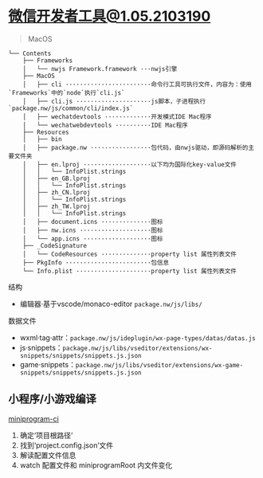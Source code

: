 # [微信开发者工具@1.05.2103190](https://developers.weixin.qq.com/miniprogram/dev/devtools/devtools.html)
> MacOS

```tree
└── Contents
    ├── Frameworks
    │   └── nwjs Framework.framework ···nwjs引擎
    ├── MacOS
    │   ├── cli ························命令行工具可执行文件，内容为：使用`Frameworks`中的`node`执行`cli.js`
    │   ├── cli.js ·····················js脚本，子进程执行`package.nw/js/common/cli/index.js`
    │   ├── wechatdevtools ·············开发模式IDE Mac程序
    │   └── wechatwebdevtools ··········IDE Mac程序
    ├── Resources
    │   ├── bin
    │   ├── package.nw ·················包代码，由nwjs驱动，即源码解析的主要文件夹
    │   ├── en.lproj ···················以下均为国际化key-value文件
    │   │   └── InfoPlist.strings
    │   ├── en_GB.lproj
    │   │   └── InfoPlist.strings
    │   ├── zh_CN.lproj
    │   │   └── InfoPlist.strings
    │   ├── zh_TW.lproj
    │   │   └── InfoPlist.strings
    │   ├── document.icns ··············图标
    │   ├── nw.icns ····················图标
    │   └── app.icns ···················图标
    ├── _CodeSignature
    │   └── CodeResources ··············property list 属性列表文件
    ├── PkgInfo ························包信息
    └── Info.plist ·····················property list 属性列表文件
```


结构
- 编辑器·基于vscode/monaco-editor `package.nw/js/libs/`


数据文件
- wxml·tag·attr：`package.nw/js/ideplugin/wx-page-types/datas/datas.js`
- js·snippets：`package.nw/js/libs/vseditor/extensions/wx-snippets/snippets/snippets.js.json`
- game·snippets：`package.nw/js/libs/vseditor/extensions/wx-game-snippets/snippets/snippets.js.json`



## 小程序/小游戏编译
[miniprogram-ci](https://www.npmjs.com/package/miniprogram-ci)

1. 确定‘项目根路径’
2. 找到‘project.config.json’文件
3. 解读配置文件信息
4. watch 配置文件和 miniprogramRoot 内文件变化



